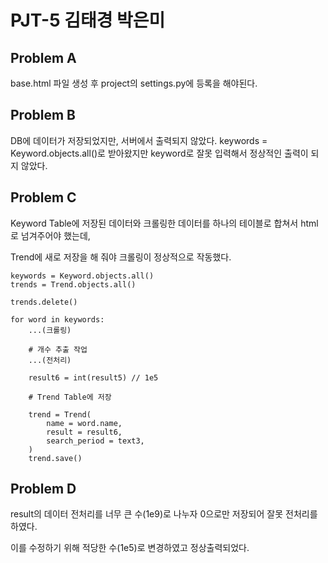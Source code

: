 # PJT-5 김태경 박은미

## Problem A

base.html 파일 생성 후 project의 settings.py에 등록을 해야된다.



## Problem B

DB에 데이터가 저장되었지만, 서버에서 출력되지 않았다.
keywords = Keyword.objects.all()로 받아왔지만
keyword로 잘못 입력해서 정상적인 출력이 되지 않았다.



## Problem C

Keyword Table에 저장된 데이터와 크롤링한 데이터를 하나의 테이블로 합쳐서 html로 넘겨주어야 했는데,

 Trend에 새로 저장을 해 줘야 크롤링이 정상적으로 작동했다.



```
keywords = Keyword.objects.all()
trends = Trend.objects.all()

trends.delete()

for word in keywords:
    ...(크롤링)
    
    # 개수 추출 작업
    ...(전처리)

    result6 = int(result5) // 1e5

    # Trend Table에 저장
    
    trend = Trend(
        name = word.name,
        result = result6,
        search_period = text3, 
    )
    trend.save()

```


## Problem D

result의 데이터 전처리를 너무 큰 수(1e9)로 나누자
0으로만 저장되어 잘못 전처리를 하였다.


이를 수정하기 위해 적당한 수(1e5)로 변경하였고 정상출력되었다.